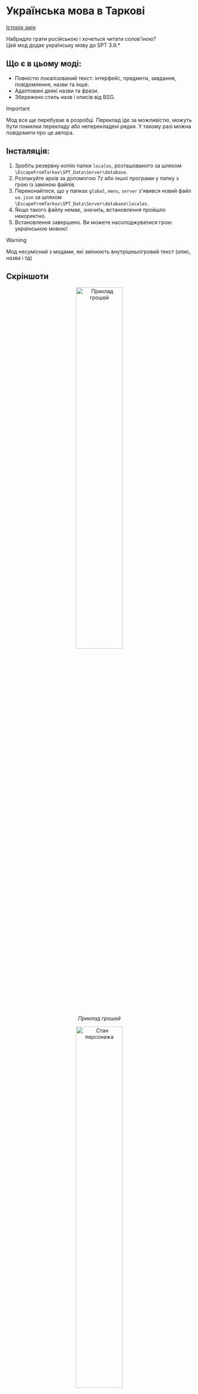 # Українська мова в Таркові
[Історія змін](https://github.com/dyeness/SPT_UA_Lang/blob/main/Change%20Note.md)

Набридло грати російською і хочеться читати солов'їною?  
Цей мод додає українську мову до SPT 3.9.*

## Що є в цьому моді:

- Повністю локалізований текст: інтерфейс, предмети, завдання, повідомлення, назви та інше.
- Адаптовані деякі назви та фрази.
- Збережено стиль назв і описів від BSG.

> [!IMPORTANT]
> Мод все ще перебуває в розробці. Переклад іде за можливістю, можуть бути помилки перекладу або неперекладені рядки. У такому разі можна повідомити про це автора.

## Інсталяція:

1. Зробіть резервну копію папки `locales`, розташованого за шляхом `\EscapeFromTarkov\SPT_Data\Server\database`.
2. Розпакуйте архів за допомогою 7z або іншої програми у папку з грою із заміною файлів.
3. Переконайтеся, що у папках `global`, `menu`, `server` з'явився новий файл `ua.json` за шляхом `\EscapeFromTarkov\SPT_Data\Server\database\locales`.
4. Якщо такого файлу немає, значить, встановлення пройшло некоректно.
5. Встановлення завершено. Ви можете насолоджуватися грою українською мовою!

> [!WARNING]  
> Мод несумісний з модами, які змінюють внутрішньоігровий текст (опис, назва і тд)  

## Скріншоти

<p align="center">
  <img src="https://github.com/user-attachments/assets/ad9c31dd-0409-45de-bf19-5a5133727109" alt="Приклад грошей" width="50%">
</p>
<p align="center">
  <em>Приклад грошей</em>
</p>

<p align="center">
  <img src="https://github.com/user-attachments/assets/6e8c920e-0482-4d27-b0f7-1bfc2d95d2fc" alt="Стан персонажа" width="50%">
</p>
<p align="center">
  <em>Стан персонажа</em>
</p>

<p align="center">
  <img src="https://github.com/user-attachments/assets/536bfc99-866d-4b41-9081-5b7d0eb8d48f" alt="Навички" width="50%">
</p>
<p align="center">
  <em>Навички</em>
</p>

<p align="center">
  <img src="https://github.com/user-attachments/assets/8b6a6adc-9836-4cb3-9c8d-cf47a7087b7d" alt="Скупник" width="50%">

</p>
<p align="center">
  <em>Скупник (Лахмiтник)</em>
</p>

<p align="center">
  <img src="https://github.com/user-attachments/assets/2deb457b-7b74-49ed-b5e9-9f0782d6ded7" alt="Головне меню" width="50%">
</p>
<p align="center">
  <em>Головне меню</em>
</p>


